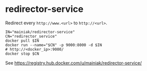 redirector-service
============

Redirect every ```http://www.<url>``` to ```http://<url>```.

```
IN="mainiak/redirector-service"
CN="redirector_service"
docker pull $IN
docker run --name="$CN" -p 9000:8000 -d $IN
# http://<docker_ip>:9000/
docker stop $CN
```

See https://registry.hub.docker.com/u/mainiak/redirector-service/
